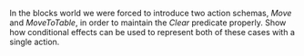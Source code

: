 

In the blocks world we were forced to introduce two action schemas,
${Move}$ and ${MoveToTable}$, in order to maintain the ${Clear}$
predicate properly. Show how conditional effects can be used to
represent both of these cases with a single action.
